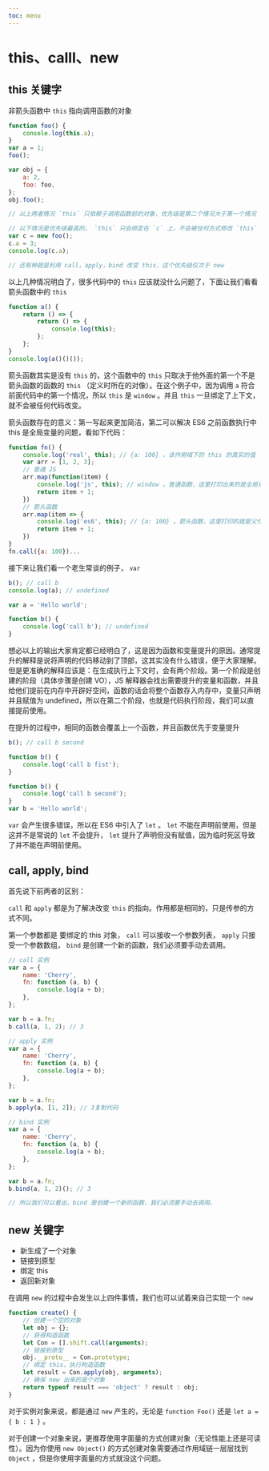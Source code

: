 ```yaml
---
toc: menu
---
```


# this、calll、new

## this 关键字

非箭头函数中 `this` 指向调用函数的对象

```js
function foo() {
    console.log(this.a);
}
var a = 1;
foo();

var obj = {
    a: 2,
    foo: foo,
};
obj.foo();

// 以上两者情况 `this` 只依赖于调用函数前的对象，优先级是第二个情况大于第一个情况

// 以下情况是优先级最高的， `this` 只会绑定在 `c` 上，不会被任何方式修改 `this` 指向
var c = new foo();
c.a = 3;
console.log(c.a);

// 还有种就是利用 call，apply，bind 改变 this，这个优先级仅次于 new
```

以上几种情况明白了，很多代码中的 `this` 应该就没什么问题了，下面让我们看看箭头函数中的 `this`

```js
function a() {
    return () => {
        return () => {
            console.log(this);
        };
    };
}
console.log(a()()());
```

箭头函数其实是没有 `this` 的，这个函数中的 `this` 只取决于他外面的第一个不是箭头函数的函数的 `this` （定义时所在的对像）。在这个例子中，因为调用 `a` 符合前面代码中的第一个情况，所以 `this` 是 `window` 。并且 `this` 一旦绑定了上下文，就不会被任何代码改变。

箭头函数存在的意义：第一写起来更加简洁，第二可以解决 ES6 之前函数执行中 this 是全局变量的问题，看如下代码：

```js
function fn() {
    console.log('real', this); // {a: 100} ，该作用域下的 this 的真实的值
    var arr = [1, 2, 3];
    // 普通 JS
    arr.map(function(item) {
        console.log('js', this); // window 。普通函数，这里打印出来的是全局变量，令人费解
        return item + 1;
    })
    // 箭头函数
    arr.map(item => {
        console.log('es6', this); // {a: 100} 。箭头函数，这里打印的就是父作用域的 this
        return item + 1;
    })
}
fn.call({a: 100})...
```

接下来让我们看一个老生常谈的例子， `var`

```js
b(); // call b
console.log(a); // undefined

var a = 'Hello world';

function b() {
    console.log('call b'); // undefined
}
```

想必以上的输出大家肯定都已经明白了，这是因为函数和变量提升的原因。通常提升的解释是说将声明的代码移动到了顶部，这其实没有什么错误，便于大家理解。但是更准确的解释应该是：在生成执行上下文时，会有两个阶段。第一个阶段是创建的阶段（具体步骤是创建 VO），JS 解释器会找出需要提升的变量和函数，并且给他们提前在内存中开辟好空间，函数的话会将整个函数存入内存中，变量只声明并且赋值为 undefined，所以在第二个阶段，也就是代码执行阶段，我们可以直接提前使用。

在提升的过程中，相同的函数会覆盖上一个函数，并且函数优先于变量提升

```js
b(); // call b second

function b() {
    console.log('call b fist');
}

function b() {
    console.log('call b second');
}
var b = 'Hello world';
```

`var` 会产生很多错误，所以在 ES6 中引入了 `let` 。 `let` 不能在声明前使用，但是这并不是常说的 `let` 不会提升， `let` 提升了声明但没有赋值，因为临时死区导致了并不能在声明前使用。

## call, apply, bind

首先说下前两者的区别：

`call` 和 `apply` 都是为了解决改变 `this` 的指向。作用都是相同的，只是传参的方式不同。

第一个参数都是 要绑定的 this 对象， `call` 可以接收一个参数列表， `apply` 只接受一个参数数组， `bind` 是创建一个新的函数，我们必须要手动去调用。

```js
// call 实例
var a = {
    name: 'Cherry',
    fn: function (a, b) {
        console.log(a + b);
    },
};

var b = a.fn;
b.call(a, 1, 2); // 3

// apply 实例
var a = {
    name: 'Cherry',
    fn: function (a, b) {
        console.log(a + b);
    },
};

var b = a.fn;
b.apply(a, [1, 2]); // 3复制代码

// bind 实例
var a = {
    name: 'Cherry',
    fn: function (a, b) {
        console.log(a + b);
    },
};

var b = a.fn;
b.bind(a, 1, 2)(); // 3

// 所以我们可以看出，bind 是创建一个新的函数，我们必须要手动去调用。
```

## new 关键字

-   新生成了一个对象
-   链接到原型
-   绑定 this
-   返回新对象

在调用 `new` 的过程中会发生以上四件事情，我们也可以试着来自己实现一个 `new`

```js
function create() {
    // 创建一个空的对象
    let obj = {};
    // 获得构造函数
    let Con = [].shift.call(arguments);
    // 链接到原型
    obj.__proto__ = Con.prototype;
    // 绑定 this，执行构造函数
    let result = Con.apply(obj, arguments);
    // 确保 new 出来的是个对象
    return typeof result === 'object' ? result : obj;
}
```

对于实例对象来说，都是通过 `new` 产生的，无论是 `function Foo()` 还是 `let a = { b : 1 }` 。

对于创建一个对象来说，更推荐使用字面量的方式创建对象（无论性能上还是可读性）。因为你使用 `new Object()` 的方式创建对象需要通过作用域链一层层找到 `Object` ，但是你使用字面量的方式就没这个问题。
